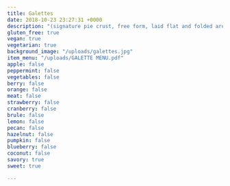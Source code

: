 ```yaml
---
title: Galettes
date: 2018-10-23 23:27:31 +0000
description: "(signature pie crust, free form, laid flat and folded around the edges)"
gluten_free: true
vegan: true
vegetarian: true
background_image: "/uploads/galettes.jpg"
item_menu: "/uploads/GALETTE MENU.pdf"
apple: false
peppermint: false
vegetables: false
berry: false
orange: false
meat: false
strawberry: false
cranberry: false
brule: false
lemon: false
pecan: false
hazelnut: false
pumpkin: false
blueberry: false
coconut: false
savory: true
sweet: true

---
```

